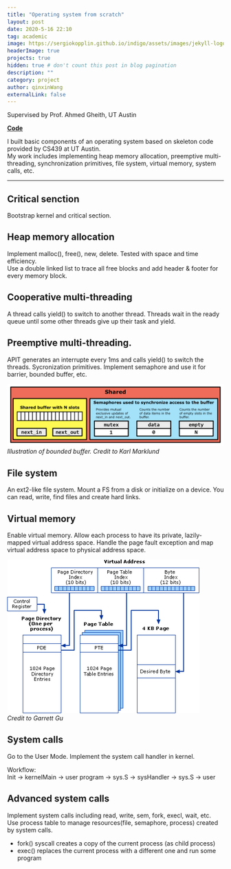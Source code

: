 ```yaml
---
title: "Operating system from scratch"
layout: post
date: 2020-5-16 22:10
tag: academic
image: https://sergiokopplin.github.io/indigo/assets/images/jekyll-logo-light-solid.png
headerImage: true
projects: true
hidden: true # don't count this post in blog pagination
description: ""
category: project
author: qinxinWang
externalLink: false
---
```

Supervised by Prof. Ahmed Gheith, UT Austin

**[Code](https://github.com/qinzzz/BobOS)**

I built basic components of an operating system based on skeleton code provided by CS439 at UT Austin.   
My work includes implementing heap memory allocation, preemptive multi-threading, synchronization primitives, file system, virtual memory, system calls, etc. 

---

## Critical senction
Bootstrap kernel and critical section. 

## Heap memory allocation
Implement malloc(), free(), new, delete. Tested with space and time efficiency.  
Use a double linked list to trace all free blocks and add header & footer for every memory block.

## Cooperative multi-threading
A thread calls yield() to switch to another thread. Threads wait in the ready queue until some other threads give up their task and yield.

## Preemptive multi-threading. 
APIT generates an interrupte every 1ms and calls yield() to switch the threads.
Sycronization primitives. Implement semaphore and use it for barrier, bounded buffer, etc.

![buffer](../assets/posts/bounded_buffer.png)  
*Illustration of bounded buffer. Credit to Karl Marklund*

## File system
An ext2-like file system. Mount a FS from a disk or initialize on a device. You can read, write, find files and create hard links.

## Virtual memory
Enable virtual memory. Allow each process to have its private, lazily-mapped virtual address space. 
Handle the page fault exception and map virtual address space to physical address space.

![vspace](../assets/posts/vspace.gif)  
*Credit to Garrett Gu*

## System calls
Go to the User Mode. Implement the system call handler in kernel.

Workflow:  
Init -> kernelMain -> user program -> sys.S -> sysHandler -> sys.S -> user 

## Advanced system calls
Implement system calls including read, write, sem, fork, execl, wait, etc.
Use process table to manage resources(file, semaphore, process) created by system calls. 
- fork() syscall creates a copy of the current process (as child process)
- exec() replaces the current process with a different one and run some program




